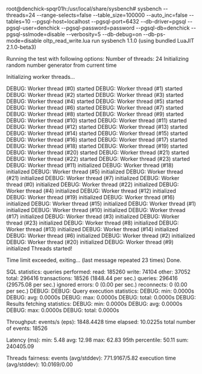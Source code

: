 root@denchick-spqr01h:/usr/local/share/sysbench# sysbench  --threads=24 --range-selects=false  --table_size=100000 --auto_inc=false --tables=10 --pgsql-host=localhost --pgsql-port=6432 --db-driver=pgsql --pgsql-user=denchick --pgsql-password=password --pgsql-db=denchick --pgsql-sslmode=disable --verbosity=5 --db-debug=on  --db-ps-mode=disable oltp_read_write.lua run
sysbench 1.1.0 (using bundled LuaJIT 2.1.0-beta3)

Running the test with following options:
Number of threads: 24
Initializing random number generator from current time


Initializing worker threads...

DEBUG: Worker thread (#0) started
DEBUG: Worker thread (#1) started
DEBUG: Worker thread (#2) started
DEBUG: Worker thread (#3) started
DEBUG: Worker thread (#4) started
DEBUG: Worker thread (#5) started
DEBUG: Worker thread (#6) started
DEBUG: Worker thread (#7) started
DEBUG: Worker thread (#8) started
DEBUG: Worker thread (#9) started
DEBUG: Worker thread (#10) started
DEBUG: Worker thread (#11) started
DEBUG: Worker thread (#12) started
DEBUG: Worker thread (#13) started
DEBUG: Worker thread (#14) started
DEBUG: Worker thread (#15) started
DEBUG: Worker thread (#16) started
DEBUG: Worker thread (#17) started
DEBUG: Worker thread (#18) started
DEBUG: Worker thread (#19) started
DEBUG: Worker thread (#20) started
DEBUG: Worker thread (#21) started
DEBUG: Worker thread (#22) started
DEBUG: Worker thread (#23) started
DEBUG: Worker thread (#11) initialized
DEBUG: Worker thread (#18) initialized
DEBUG: Worker thread (#5) initialized
DEBUG: Worker thread (#21) initialized
DEBUG: Worker thread (#7) initialized
DEBUG: Worker thread (#0) initialized
DEBUG: Worker thread (#22) initialized
DEBUG: Worker thread (#4) initialized
DEBUG: Worker thread (#12) initialized
DEBUG: Worker thread (#19) initialized
DEBUG: Worker thread (#16) initialized
DEBUG: Worker thread (#15) initialized
DEBUG: Worker thread (#1) initialized
DEBUG: Worker thread (#10) initialized
DEBUG: Worker thread (#17) initialized
DEBUG: Worker thread (#3) initialized
DEBUG: Worker thread (#23) initialized
DEBUG: Worker thread (#8) initialized
DEBUG: Worker thread (#13) initialized
DEBUG: Worker thread (#14) initialized
DEBUG: Worker thread (#6) initialized
DEBUG: Worker thread (#2) initialized
DEBUG: Worker thread (#20) initialized
DEBUG: Worker thread (#9) initialized
Threads started!

Time limit exceeded, exiting...
(last message repeated 23 times)
Done.

SQL statistics:
    queries performed:
        read:                            185260
        write:                           74104
        other:                           37052
        total:                           296416
    transactions:                        18526  (1848.44 per sec.)
    queries:                             296416 (29575.08 per sec.)
    ignored errors:                      0      (0.00 per sec.)
    reconnects:                          0      (0.00 per sec.)
DEBUG: 
DEBUG: Query execution statistics:
DEBUG:     min:                                0.0000s
DEBUG:     avg:                                0.0000s
DEBUG:     max:                                0.0000s
DEBUG:   total:                                0.0000s
DEBUG: Results fetching statistics:
DEBUG:     min:                                0.0000s
DEBUG:     avg:                                0.0000s
DEBUG:     max:                                0.0000s
DEBUG:   total:                                0.0000s

Throughput:
    events/s (eps):                      1848.4428
    time elapsed:                        10.0225s
    total number of events:              18526

Latency (ms):
         min:                                    5.48
         avg:                                   12.98
         max:                                   62.83
         95th percentile:                       50.11
         sum:                               240405.09

Threads fairness:
    events (avg/stddev):           771.9167/5.82
    execution time (avg/stddev):   10.0169/0.00